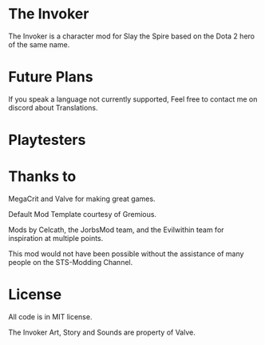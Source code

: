 # The Invoker

The Invoker is a character mod for Slay the Spire based on the Dota 2 hero of the same name.

# Future Plans

If you speak a language not currently supported, Feel free to contact me on discord about Translations.

# Playtesters

# Thanks to

MegaCrit and Valve for making great games.

Default Mod Template courtesy of Gremious.

Mods by Celcath, the JorbsMod team, and the Evilwithin team for inspiration at multiple points. 

This mod would not have been possible without the assistance of many people on the STS-Modding Channel.

# License

All code is in MIT license.

The Invoker Art, Story and Sounds are property of Valve.


